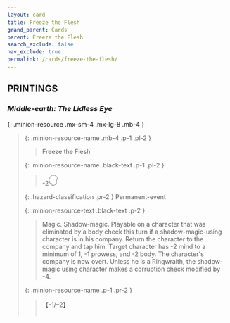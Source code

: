 ```yaml
---
layout: card
title: Freeze the Flesh
grand_parent: Cards
parent: Freeze the Flesh
search_exclude: false
nav_exclude: true
permalink: /cards/freeze-the-flesh/
---
```


## PRINTINGS


### _Middle-earth: The Lidless Eye_

{: .minion-resource .mx-sm-4 .mx-lg-8 .mb-4 }
> {: .minion-resource-name .mb-4 .p-1 .pl-2 }
> > <div class="hazard-mp"></div>
> > <div class="card-name">Freeze the Flesh</div>
>
> {: .minion-resource-name .black-text .p-1 .pl-2 }
> > -2![](/assets/images/mind.svg)
>
> {: .hazard-classification .pr-2 }
> Permanent-event
>
> {: .minion-resource-text .black-text .p-2 }
> > Magic. Shadow-magic. Playable on a character that was eliminated by a body check this turn if a shadow-magic-using character is in his company. Return the character to the company and tap him. Target character has -2 mind to a minimum of 1, -1 prowess, and -2 body. The character's company is now overt. Unless he is a Ringwraith, the shadow-magic using character makes a corruption check modified by -4. 
> 
> {: .minion-resource-name .p-1 .pr-2 }
> > <div class="card-shield">【-1/&ndash;2】</div>
> > <div class="card-corruption-white">&nbsp;</div>
